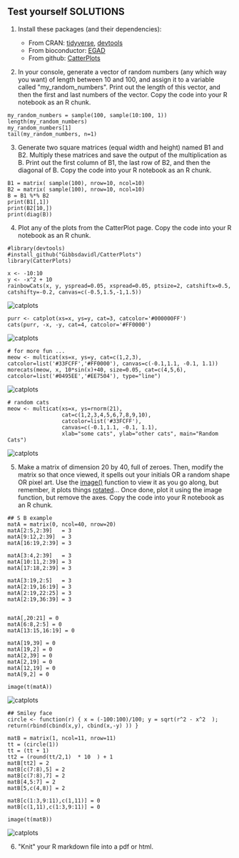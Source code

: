 ## Test yourself SOLUTIONS 
1. Install these packages (and their dependencies): 
   +  From CRAN: [tidyverse](https://www.tidyverse.org/), [devtools](https://cran.r-project.org/web/packages/devtools/index.html)
   +  From bioconductor: [EGAD](https://bioconductor.org/packages/release/bioc/html/EGAD.html)
   +  From github: [CatterPlots](https://github.com/Gibbsdavidl/CatterPlots)

2. In your console, generate a vector of random numbers (any which way you want) of length between 10 and 100, and assign it to a variable called "my_random_numbers". Print out the length of this vector, and then the first and last numbers of the vector. Copy the code into your R notebook as an R chunk.  

```
my_random_numbers = sample(100, sample(10:100, 1))
length(my_random_numbers)
my_random_numbers[1]
tail(my_random_numbers, n=1)
```

3. Generate two square matrices (equal width and height) named B1 and B2. Multiply these matrices and save the output of the multiplication as B. Print out the first column of B1, the last row of B2, and then the diagonal of B. Copy the code into your R notebook as an R chunk.
 
```
B1 = matrix( sample(100), nrow=10, ncol=10)
B2 = matrix( sample(100), nrow=10, ncol=10)
B = B1 %*% B2
print(B1[,1])
print(B2[10,])
print(diag(B))
```

4. Plot any of the plots from the CatterPlot page. Copy the code into your R notebook as an R chunk. 

```
#library(devtools)
#install_github("Gibbsdavidl/CatterPlots")
library(CatterPlots)

x <- -10:10
y <- -x^2 + 10
rainbowCats(x, y, yspread=0.05, xspread=0.05, ptsize=2, catshiftx=0.5, catshifty=-0.2, canvas=c(-0.5,1.5,-1,1.5))
```
![catplots](../imgs/catplot1.png)

```
purr <- catplot(xs=x, ys=y, cat=3, catcolor='#000000FF')
cats(purr, -x, -y, cat=4, catcolor='#FF0000')
```
![catplots](../imgs/catplot2.png)

```
# for more fun ...
meow <- multicat(xs=x, ys=y, cat=c(1,2,3), catcolor=list('#33FCFF','#FF0000'), canvas=c(-0.1,1.1, -0.1, 1.1))
morecats(meow, x, 10*sin(x)+40, size=0.05, cat=c(4,5,6), catcolor=list('#0495EE','#EE7504'), type="line")
```
![catplots](../imgs/catplot3.png) 

```
# random cats
meow <- multicat(xs=x, ys=rnorm(21),
                 cat=c(1,2,3,4,5,6,7,8,9,10),
                 catcolor=list('#33FCFF'),
                 canvas=c(-0.1,1.1, -0.1, 1.1),
                 xlab="some cats", ylab="other cats", main="Random Cats")
```
![catplots](../imgs/catplot4.png)

5. Make a matrix of dimension 20 by 40, full of zeroes. Then, modify the matrix so that once viewed, it spells out your initials OR a random shape OR pixel art. Use the [image()](https://www.rdocumentation.org/packages/graphics/versions/3.5.1/topics/image) function to view it as you go along, but remember, it plots things [rotated](https://www.r-bloggers.com/creating-an-image-of-a-matrix-in-r-using-image/)... Once done, plot it using the image function, but remove the axes. Copy the code into your R notebook as an R chunk. 

```
## S B example 
matA = matrix(0, ncol=40, nrow=20)
matA[2:5,2:39]   = 3
matA[9:12,2:39]  = 3
matA[16:19,2:39] = 3
 
matA[3:4,2:39]   = 3
matA[10:11,2:39] = 3
matA[17:18,2:39] = 3

matA[3:19,2:5]   = 3
matA[2:19,16:19] = 3
matA[2:19,22:25] = 3
matA[2:19,36:39] = 3
 

matA[,20:21] = 0
matA[6:8,2:5] = 0
matA[13:15,16:19] = 0

matA[19,39] = 0
matA[19,2] = 0
matA[2,39] = 0
matA[2,19] = 0
matA[12,19] = 0
matA[9,2] = 0

image(t(matA))
```
![catplots](../imgs/sb.png)


```
## Smiley face
circle <- function(r) { x = (-100:100)/100; y = sqrt(r^2 - x^2  ); return(rbind(cbind(x,y), cbind(x,-y) )) }
 
matB = matrix(1, ncol=11, nrow=11)
tt = (circle(1))
tt = (tt + 1)
tt2 = (round(tt/2,1)  * 10  ) + 1 
matB[tt2] = 2 
matB[c(7:8),5] = 2 
matB[c(7:8),7] = 2 
matB[4,5:7] = 2 
matB[5,c(4,8)] = 2 

matB[c(1:3,9:11),c(1,11)] = 0
matB[c(1,11),c(1:3,9:11)] = 0

image(t(matB))
```

![catplots](../imgs/smile.png)


6. "Knit" your R markdown file into a pdf or html. 
 
